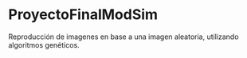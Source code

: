 # ProyectoFinalModSim
Reproducción de imagenes en base a una imagen aleatoria, utilizando algoritmos genéticos.
